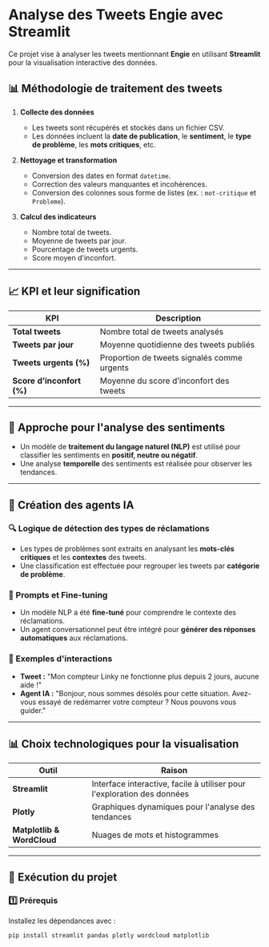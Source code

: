 # Analyse des Tweets Engie avec Streamlit

Ce projet vise à analyser les tweets mentionnant **Engie** en utilisant **Streamlit** pour la visualisation interactive des données.

## 📊 Méthodologie de traitement des tweets

1. **Collecte des données**  
   - Les tweets sont récupérés et stockés dans un fichier CSV.
   - Les données incluent la **date de publication**, le **sentiment**, le **type de problème**, les **mots critiques**, etc.

2. **Nettoyage et transformation**  
   - Conversion des dates en format `datetime`.
   - Correction des valeurs manquantes et incohérences.
   - Conversion des colonnes sous forme de listes (ex. : `mot-critique` et `Probleme`).

3. **Calcul des indicateurs**  
   - Nombre total de tweets.
   - Moyenne de tweets par jour.
   - Pourcentage de tweets urgents.
   - Score moyen d'inconfort.

---

## 📈 KPI et leur signification

| KPI | Description |
|------|------------|
| **Total tweets** | Nombre total de tweets analysés |
| **Tweets par jour** | Moyenne quotidienne des tweets publiés |
| **Tweets urgents (%)** | Proportion de tweets signalés comme urgents |
| **Score d’inconfort (%)** | Moyenne du score d’inconfort des tweets |

---

## 🤖 Approche pour l'analyse des sentiments

- Un modèle de **traitement du langage naturel (NLP)** est utilisé pour classifier les sentiments en **positif, neutre ou négatif**.
- Une analyse **temporelle** des sentiments est réalisée pour observer les tendances.

---

## 🎯 Création des agents IA

### 🔍 Logique de détection des types de réclamations
- Les types de problèmes sont extraits en analysant les **mots-clés critiques** et les **contextes** des tweets.
- Une classification est effectuée pour regrouper les tweets par **catégorie de problème**.

### 💬 Prompts et Fine-tuning
- Un modèle NLP a été **fine-tuné** pour comprendre le contexte des réclamations.
- Un agent conversationnel peut être intégré pour **générer des réponses automatiques** aux réclamations.

### 📝 Exemples d'interactions
- **Tweet :** "Mon compteur Linky ne fonctionne plus depuis 2 jours, aucune aide !"  
- **Agent IA :** "Bonjour, nous sommes désolés pour cette situation. Avez-vous essayé de redémarrer votre compteur ? Nous pouvons vous guider."

---

## 📊 Choix technologiques pour la visualisation

| Outil | Raison |
|------|--------|
| **Streamlit** | Interface interactive, facile à utiliser pour l'exploration des données |
| **Plotly** | Graphiques dynamiques pour l'analyse des tendances |
| **Matplotlib & WordCloud** | Nuages de mots et histogrammes |

---

## 🚀 Exécution du projet

### 1️⃣ Prérequis

Installez les dépendances avec :

```bash
pip install streamlit pandas plotly wordcloud matplotlib
